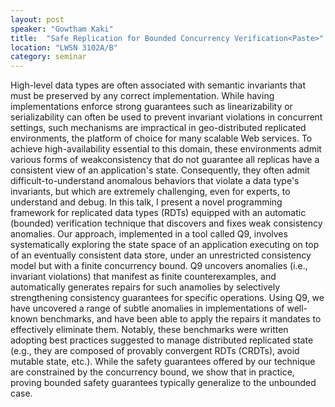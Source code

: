 ```yaml
---
layout: post
speaker: "Gowtham Kaki"
title:  "Safe Replication for Bounded Concurrency Verification<Paste>"
location: "LWSN 3102A/B"
category: seminar
---
```

High-level data types are often associated with semantic invariants that must be preserved by any correct implementation. While having implementations enforce strong guarantees such as linearizability or serializability can often be used to prevent invariant violations in concurrent settings, such mechanisms are impractical in geo-distributed replicated environments, the platform of choice for many scalable Web services. To achieve high-availability essential to this domain, these environments admit various forms of weakconsistency that do not guarantee all replicas have a consistent view of an application's state. Consequently, they often admit difficult-to-understand anomalous behaviors that violate a data type's invariants, but which are extremely challenging, even for experts, to understand and debug.
In this talk, I present a novel programming framework for replicated data types (RDTs) equipped with an automatic (bounded) verification technique that discovers and fixes weak consistency anomalies. Our approach, implemented in a tool called Q9, involves systematically exploring the state space of an application executing on top of an eventually consistent data store, under an unrestricted consistency model but with a finite concurrency bound. Q9 uncovers anomalies (i.e., invariant violations) that manifest as finite counterexamples, and automatically generates repairs for such anamolies by selectively strengthening consistency guarantees for specific operations. Using Q9, we have uncovered a range of subtle anomalies in implementations of well-known benchmarks, and have been able to apply the repairs it mandates to effectively eliminate them. Notably, these benchmarks were written adopting best practices suggested to manage distributed replicated state (e.g., they are composed of provably convergent RDTs (CRDTs), avoid mutable state, etc.). While the safety guarantees offered by our technique are constrained by the concurrency bound, we show that in practice, proving bounded safety guarantees typically generalize to the unbounded case.
